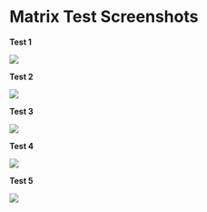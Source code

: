Matrix Test Screenshots
==========================

**Test 1**

![](https://github.com/asu-cis-355/matrix/blob/master/proof1.jpg)

**Test 2**

![](https://github.com/asu-cis-355/matrix/blob/master/proof2.jpg)

**Test 3**

![](https://github.com/asu-cis-355/matrix/blob/master/proof3.jpg)

**Test 4**

![](https://github.com/asu-cis-355/matrix/blob/master/proof4.jpg)

**Test 5**

![](https://github.com/asu-cis-355/matrix/blob/master/proof5.jpg)
